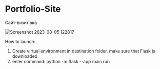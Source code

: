 # Portfolio-Site
Cайт-визитівка

![Screenshot 2023-08-05 122817](https://github.com/Vadim1707/Portfolio-Site/assets/43015952/535d6501-5161-40ef-b122-b11cb82ee39b)

How to launch:
1. Create virtual environment in destination folder, make sure that Flask is downloaded
2. enter command: python -m flask --app main run
